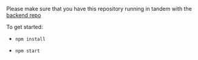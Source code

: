 Please make sure that you have this repository running in tandem with the [backend repo](https://github.com/Cparusso/Headcount)

To get started:

* `npm install`

* `npm start`

